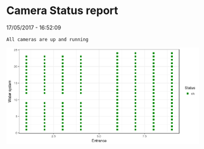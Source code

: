 Camera Status report
================
17/05/2017 - 16:52:09

    All cameras are up and running

![](camreport_files/figure-markdown_github/unnamed-chunk-2-1.png)
